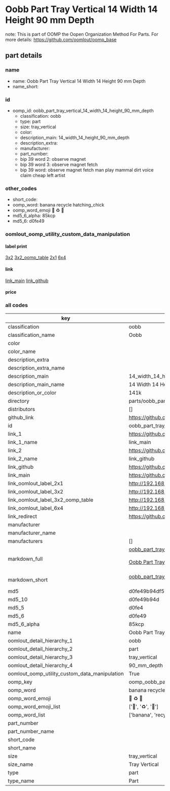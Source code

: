 # Oobb Part Tray Vertical 14 Width 14 Height 90 mm Depth  

note: This is part of OOMP the Oopen Organization Method For Parts. For more details: https://github.com/oomlout/oomp_base

##  part details
  







### name
* name: Oobb Part Tray Vertical 14 Width 14 Height 90 mm Depth
* name_short: 
### id
* oomp_id: oobb_part_tray_vertical_14_width_14_height_90_mm_depth
  * classification: oobb
  * type: part
  * size: tray_vertical
  * color: 
  * description_main: 14_width_14_height_90_mm_depth
  * description_extra: 
  * manufacturer: 
  * part_number: 
  * bip 39 word 2: observe magnet
  * bip 39 word 3: observe magnet fetch
  * bip 39 word: observe magnet fetch man play mammal dirt voice claim cheap left artist

### other_codes
* short_code: 
* oomp_word: banana recycle hatching_chick
* oomp_word_emoji :banana: :recycle: :hatching_chick:
* md5_6_alpha: 85kcp
* md5_6: d0fe49






### oomlout_oomp_utility_custom_data_manipulation
#### label print
[3x2](http://192.168.1.245:1112/?label=oomp%2085kcp)
[3x2_oomp_table](http://192.168.1.108:1112/?label=oomp%2085kcp)
[2x1](http://192.168.1.242:1112/?label=oomp%2085kcp)
[6x4](http://192.168.1.55:1112/?label=oomp%2085kcp)    

#### link

[link_main](https://github.com/oomlout/oomlout_oomp_version_1_messy/tree/main/parts/oobb_part_tray_vertical_14_width_14_height_90_mm_depth) [link_github](https://github.com/oomlout/oomlout_oomp_version_1_messy/tree/main/parts/oobb_part_tray_vertical_14_width_14_height_90_mm_depth)                             

#### price







### all codes 
| key | value |  
| --- | --- |  
| classification | oobb |  
| classification_name | Oobb |  
| color |  |  
| color_name |  |  
| description_extra |  |  
| description_extra_name |  |  
| description_main | 14_width_14_height_90_mm_depth |  
| description_main_name | 14 Width 14 Height 90 mm Depth |  
| description_or_color | 141k |  
| directory | parts/oobb_part_tray_vertical_14_width_14_height_90_mm_depth |  
| distributors | [] |  
| github_link | https://github.com/oomlout/oomlout_oomp_part_src/tree/main/parts/oobb_part_tray_vertical_14_width_14_height_90_mm_depth |  
| id | oobb_part_tray_vertical_14_width_14_height_90_mm_depth |  
| link_1 | https://github.com/oomlout/oomlout_oomp_version_1_messy/tree/main/parts/oobb_part_tray_vertical_14_width_14_height_90_mm_depth |  
| link_1_name | link_main |  
| link_2 | https://github.com/oomlout/oomlout_oomp_version_1_messy/tree/main/parts/oobb_part_tray_vertical_14_width_14_height_90_mm_depth |  
| link_2_name | link_github |  
| link_github | https://github.com/oomlout/oomlout_oomp_version_1_messy/tree/main/parts/oobb_part_tray_vertical_14_width_14_height_90_mm_depth |  
| link_main | https://github.com/oomlout/oomlout_oomp_version_1_messy/tree/main/parts/oobb_part_tray_vertical_14_width_14_height_90_mm_depth |  
| link_oomlout_label_2x1 | http://192.168.1.242:1112/?label=oomp%2085kcp |  
| link_oomlout_label_3x2 | http://192.168.1.245:1112/?label=oomp%2085kcp |  
| link_oomlout_label_3x2_oomp_table | http://192.168.1.108:1112/?label=oomp%2085kcp |  
| link_oomlout_label_6x4 | http://192.168.1.55:1112/?label=oomp%2085kcp |  
| link_redirect | https://github.com/oomlout/oomlout_oomp_version_1_messy/tree/main/parts/oobb_part_tray_vertical_14_width_14_height_90_mm_depth |  
| manufacturer |  |  
| manufacturer_name |  |  
| manufacturers | [] |  
| markdown_full | [oobb_part_tray_vertical_14_width_14_height_90_mm_depth](none)<br>[](none)<br>[Oobb Part Tray Vertical 14 Width 14 Height 90 Mm Depth](none)<br><br> |  
| markdown_short | [oobb_part_tray_vertical_14_width_14_height_90_mm_depth](none)<br><br> |  
| md5 | d0fe49b94df567d61ad3286caaa17cc3 |  
| md5_10 | d0fe49b94d |  
| md5_5 | d0fe4 |  
| md5_6 | d0fe49 |  
| md5_6_alpha | 85kcp |  
| name | Oobb Part Tray Vertical 14 Width 14 Height 90 mm Depth |  
| oomlout_detail_hierarchy_1 | oobb |  
| oomlout_detail_hierarchy_2 | part |  
| oomlout_detail_hierarchy_3 | tray_vertical |  
| oomlout_detail_hierarchy_4 | 90_mm_depth |  
| oomlout_oomp_utility_custom_data_manipulation | True |  
| oomp_key | oomp_oobb_part_tray_vertical_14_width_14_height_90_mm_depth |  
| oomp_word | banana recycle hatching_chick |  
| oomp_word_emoji | :banana: :recycle: :hatching_chick: |  
| oomp_word_emoji_list | [':banana:', ':recycle:', ':hatching_chick:'] |  
| oomp_word_list | ['banana', 'recycle', 'hatching_chick'] |  
| part_number |  |  
| part_number_name |  |  
| short_code |  |  
| short_name |  |  
| size | tray_vertical |  
| size_name | Tray Vertical |  
| type | part |  
| type_name | Part |  
